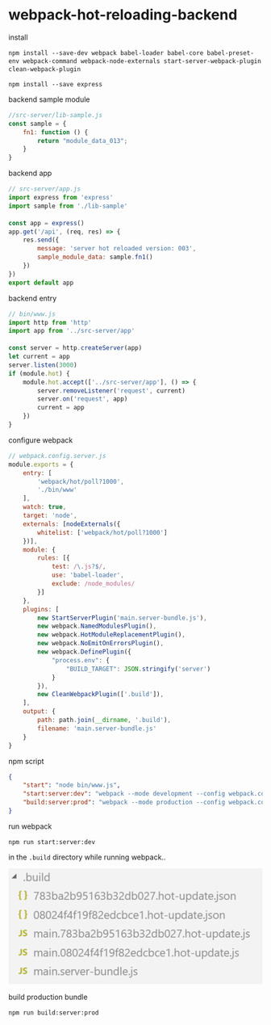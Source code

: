 # webpack-hot-reloading-backend

install

``` shell
npm install --save-dev webpack babel-loader babel-core babel-preset-env webpack-command webpack-node-externals start-server-webpack-plugin clean-webpack-plugin
```

``` shell
npm install --save express
```

backend sample module

``` javascript
//src-server/lib-sample.js
const sample = {
	fn1: function () {
		return "module_data_013";
	}
}
```

backend app

``` javascript
// src-server/app.js
import express from 'express'
import sample from './lib-sample'

const app = express()
app.get('/api', (req, res) => {
	res.send({
		message: 'server hot reloaded version: 003',
		sample_module_data: sample.fn1()
	})
})
export default app
```

backend entry

``` javascript
// bin/www.js
import http from 'http'
import app from '../src-server/app'

const server = http.createServer(app)
let current = app
server.listen(3000)
if (module.hot) {
	module.hot.accept(['../src-server/app'], () => {
		server.removeListener('request', current)
		server.on('request', app)
		current = app
	})
}
```

configure webpack

``` javascript
// webpack.config.server.js
module.exports = {
	entry: [
		'webpack/hot/poll?1000',
		'./bin/www'
	],
	watch: true,
	target: 'node',
	externals: [nodeExternals({
		whitelist: ['webpack/hot/poll?1000']
	})],
	module: {
		rules: [{
			test: /\.js?$/,
			use: 'babel-loader',
			exclude: /node_modules/
		}]
	},
	plugins: [
		new StartServerPlugin('main.server-bundle.js'),
		new webpack.NamedModulesPlugin(),
		new webpack.HotModuleReplacementPlugin(),
		new webpack.NoEmitOnErrorsPlugin(),
		new webpack.DefinePlugin({
			"process.env": {
				"BUILD_TARGET": JSON.stringify('server')
			}
		}),
		new CleanWebpackPlugin(['.build']),
	],
	output: {
		path: path.join(__dirname, '.build'),
		filename: 'main.server-bundle.js'
	}
}
```

npm script

``` json
{
	"start": "node bin/www.js",
	"start:server:dev": "webpack --mode development --config webpack.config.server.js",
	"build:server:prod": "webpack --mode production --config webpack.config.prod.js"
}
```

run webpack

```
npm run start:server:dev
```

in the `.build` directory while running webpack..

![build directory - dummy files](./build-dist.while-hot-loading.png)

build production bundle

```
npm run build:server:prod
```
